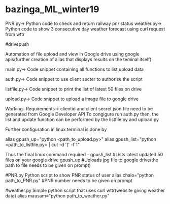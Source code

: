 # bazinga_ML_winter19

PNR.py-> Python code to check and return railway pnr status 
weather.py-> Python code to show 3 consecutive day weather forecast using curl request from wttr

#drivepush

Automation of file upload and view in Google drive using google apis(further creation of alias that displays results on the teminal itself)

main.py-> Code snippet containing all functions to list,upload data

auth.py-> Code snippet to use client secter to authorise the script

listfile.py-> Code snippet to print the list of latest 50 files on drive

upload.py-> Code snippet to upload a image file to google drive

Working-
Requirements-> clientid and client secret json file need to be generated from Google Developer API
To congigure run auth.py then, the list and update function can be performed by the listfile.py and upload.py

Further configuration in linux terminal is done by 

alias gpush_up="python <path_to_upload.py>"
alias gpush_list="python <path_to_listfile.py> | cut -d '(' -f 1"

Thus the final linux command required -
gpush_list     #Lists latest updated 50 files on your google drive
gpush_up       #Uploads jpg file to google drive(the path to file needs to be given on prompt)

#PNR.py
Python script to show PNR status of user
alias chalo="python path_to_PNR.py"     #PNR number needs to be given on prompt

#weather.py
Simple python script that uses curl wttr(website giving weather data)
alias mausam="python path_to_weather.py"
